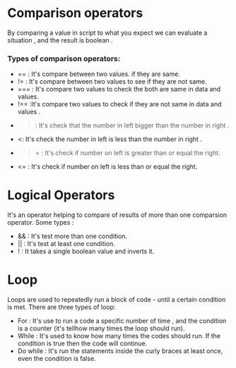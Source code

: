 # Comparison operators 

By comparing a value in script to what you expect we can evaluate a situation , and the result is boolean .
### Types of comparison operators:
* == : It's compare between two values. if they are same.
* != : It's compare between two values to see if they are not same.
* === : It's compare two values to check the both are same in data and values.
* !== :It's compare two values to check if they are not same in data and values .
* >: It's check that the number in left bigger than the number in right .
* <: It's check the number in left is less than the number in right .
* >= : It's check if number on left is greater than or equal the right.
* <= : It's check if number on left is less than or equal the right.

# Logical Operators
It's an operator helping to compare of results of more than one comparsion operator. Some types :
* && : It's test more than one condition.
* || : It's test at least one condition.
* ! : It takes a single boolean value and inverts it.

# Loop
Loops are used to repeatedly run a block of code - until a certain condition is met. There are three types of loop:
* For : It's use to run a code a specific number of time , and the condition is a counter (it's tellhow many times the loop should run).
* While : It's used to know how many times the codes should run. If the condition is true then the code will continue.
* Do while : It's run the statements inside the curly braces at least once, even the condition is false.